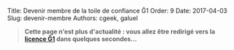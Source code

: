 Title: Devenir membre de la toile de confiance Ğ1
Order: 9
Date: 2017-04-03
Slug: devenir-membre
Authors: cgeek, galuel

> **Cette page n'est plus d'actualité : vous allez être redirigé vers la [licence Ğ1](../licence-g1) dans quelques secondes...**

<meta http-equiv="refresh" content="5; URL=/wiki/licence-g1">

